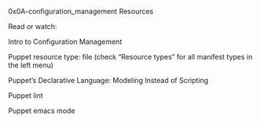 0x0A-configuration_management Resources

Read or watch:

Intro to Configuration Management

Puppet resource type: file (check “Resource types” for all manifest types in the left menu)

Puppet’s Declarative Language: Modeling Instead of Scripting

Puppet lint

Puppet emacs mode
